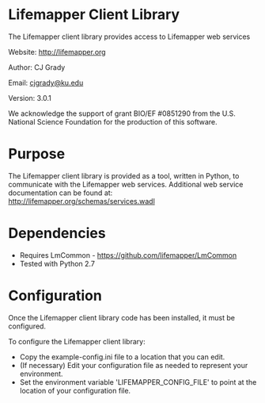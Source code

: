 Lifemapper Client Library
========

The Lifemapper client library provides access to Lifemapper web services

Website: http://lifemapper.org

Author: CJ Grady 

Email: cjgrady@ku.edu

Version: 3.0.1

We acknowledge the support of grant BIO/EF #0851290 from the U.S. National Science Foundation for the production of this software.

Purpose
========
   The Lifemapper client library is provided as a tool, written in Python, to
communicate with the Lifemapper web services. Additional web service
documentation can be found at: http://lifemapper.org/schemas/services.wadl

Dependencies
========
- Requires LmCommon - https://github.com/lifemapper/LmCommon
- Tested with Python 2.7
   
Configuration
========
   Once the Lifemapper client library code has been installed, it must be 
   configured.  

To configure the Lifemapper client library: 
- Copy the example-config.ini file to a location that you can edit.
- (If necessary) Edit your configuration file as needed to represent your environment.
- Set the environment variable 'LIFEMAPPER_CONFIG_FILE' to point at the location of your configuration file.
